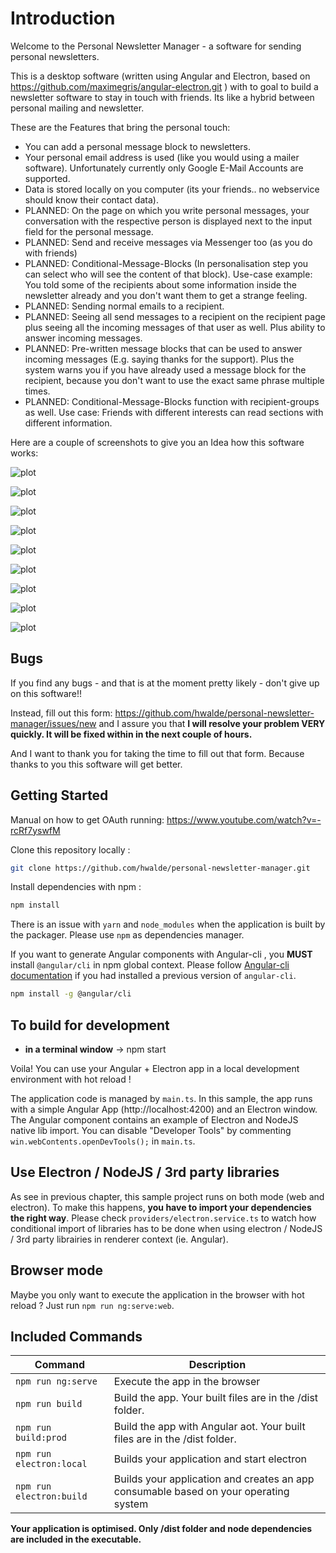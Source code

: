 # Introduction

Welcome to the Personal Newsletter Manager - a software for sending personal newsletters.

This is a desktop software (written using Angular and Electron, based on https://github.com/maximegris/angular-electron.git ) with to goal to build a newsletter software to stay in touch with friends. Its like a hybrid between personal mailing and newsletter.

These are the Features that bring the personal touch:
- You can add a personal message block to newsletters.
- Your personal email address is used (like you would using a mailer software). Unfortunately currently only Google E-Mail Accounts are supported.
- Data is stored locally on you computer (its your friends.. no webservice should know their contact data).
- PLANNED: On the page on which you write personal messages, your conversation with the respective person is displayed next to the input field for the personal message.
- PLANNED: Send and receive messages via Messenger too (as you do with friends)
- PLANNED: Conditional-Message-Blocks (In personalisation step you can select who will see the content of that block). Use-case example: You told some of the recipients about some information inside the newsletter already and you don't want them to get a strange feeling.
- PLANNED: Sending normal emails to a recipient.
- PLANNED: Seeing all send messages to a recipient on the recipient page plus seeing all the incoming messages of that user as well. Plus ability to answer incoming messages.
- PLANNED: Pre-written message blocks that can be used to answer incoming messages (E.g. saying thanks for the support). Plus the system warns you if you have already used a message block for the recipient, because you don't want to use the exact same phrase multiple times.
- PLANNED: Conditional-Message-Blocks function with recipient-groups as well. Use case: Friends with different interests can read sections with different information. 

Here are a couple of screenshots to give you an Idea how this software works:

![plot](./docs/assets/Screenshot%20001.PNG)

![plot](./docs/assets/Screenshot%20002%20-%20Add%20Recipient.PNG)

![plot](./docs/assets/Screenshot%20003%20-%20Recipient%20List.PNG)

![plot](./docs/assets/Screenshot%20005%20-%20New%20newsletter.PNG)

![plot](./docs/assets/Screenshot%20006%20-%20Newsletter%20List.PNG)

![plot](./docs/assets/Screenshot%20009%20-Send%20step%201.PNG)

![plot](./docs/assets/Screenshot%20010%20-Send%20step%202.PNG)

![plot](./docs/assets/Screenshot%20012%20-Send%20step%203.PNG)

![plot](./docs/assets/Screenshot%20015%20-Newsletter%20View%20Page.PNG)


## Bugs

If you find any bugs - and that is at the moment pretty likely - don't give up on this software!!

Instead, fill out this form: https://github.com/hwalde/personal-newsletter-manager/issues/new and I assure you that **I will resolve your problem VERY quickly. It will be fixed within in the next couple of hours.**

And I want to thank you for taking the time to fill out that form. Because thanks to you this software will get better.

## Getting Started

Manual on how to get OAuth running:
https://www.youtube.com/watch?v=-rcRf7yswfM
 
Clone this repository locally :

``` bash
git clone https://github.com/hwalde/personal-newsletter-manager.git
```

Install dependencies with npm :

``` bash
npm install
```

There is an issue with `yarn` and `node_modules` when the application is built by the packager. Please use `npm` as dependencies manager.


If you want to generate Angular components with Angular-cli , you **MUST** install `@angular/cli` in npm global context.
Please follow [Angular-cli documentation](https://github.com/angular/angular-cli) if you had installed a previous version of `angular-cli`.

``` bash
npm install -g @angular/cli
```

## To build for development

- **in a terminal window** -> npm start

Voila! You can use your Angular + Electron app in a local development environment with hot reload !

The application code is managed by `main.ts`. In this sample, the app runs with a simple Angular App (http://localhost:4200) and an Electron window.
The Angular component contains an example of Electron and NodeJS native lib import.
You can disable "Developer Tools" by commenting `win.webContents.openDevTools();` in `main.ts`.

## Use Electron / NodeJS / 3rd party libraries

As see in previous chapter, this sample project runs on both mode (web and electron). To make this happens, **you have to import your dependencies the right way**. Please check `providers/electron.service.ts` to watch how conditional import of libraries has to be done when using electron / NodeJS / 3rd party librairies in renderer context (ie. Angular).

## Browser mode

Maybe you only want to execute the application in the browser with hot reload ? Just run `npm run ng:serve:web`.

## Included Commands

|Command|Description|
|--|--|
|`npm run ng:serve`| Execute the app in the browser |
|`npm run build`| Build the app. Your built files are in the /dist folder. |
|`npm run build:prod`| Build the app with Angular aot. Your built files are in the /dist folder. |
|`npm run electron:local`| Builds your application and start electron
|`npm run electron:build`| Builds your application and creates an app consumable based on your operating system |

**Your application is optimised. Only /dist folder and node dependencies are included in the executable.**

